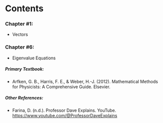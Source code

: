 # Contents

### Chapter #1:
* Vectors

### Chapter #6:
* Eigenvalue Equations

##### Primary Textbook:
* Arfken, G. B., Harris, F. E., & Weber, H.-J. (2012). Mathematical Methods for Physicists: A Comprehensive Guide. Elsevier. 
##### Other References:
* Farina, D. (n.d.). Professor Dave Explains. YouTube. https://www.youtube.com/@ProfessorDaveExplains 
